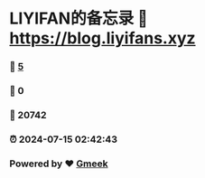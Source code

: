 # LIYIFAN的备忘录 :link: https://blog.liyifans.xyz 
### :page_facing_up: [5](https://blog.liyifans.xyz/tag.html) 
### :speech_balloon: 0 
### :hibiscus: 20742 
### :alarm_clock: 2024-07-15 02:42:43 
### Powered by :heart: [Gmeek](https://github.com/Meekdai/Gmeek)
